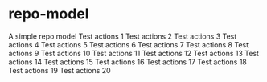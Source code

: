 # repo-model

A simple repo model
Test actions 1
Test actions 2
Test actions 3
Test actions 4
Test actions 5
Test actions 6
Test actions 7
Test actions 8
Test actions 9
Test actions 10
Test actions 11
Test actions 12
Test actions 13
Test actions 14
Test actions 15
Test actions 16
Test actions 17
Test actions 18
Test actions 19
Test actions 20
